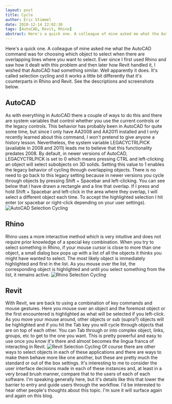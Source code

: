 ```yaml
---
layout: post
title: Cycle
author: Eric Stimmel
date: 2010-12-14 22:02:30
tags: [AutoCAD, Revit, Rhino]
abstract: Here's a quick one. A colleague of mine asked me what the AutoCAD command was for choosing which object to select when there are overlapping lines...
---
```


Here's a quick one. A colleague of mine asked me what the AutoCAD command was for choosing which object to select when there are overlapping lines where you want to select. Ever since I first used Rhino and saw how it dealt with this problem and then later how Revit handled it, I wished that AutoCAD had something similar. Well apparently it does. It's called selection cycling and it works a little bit differently that it's counterparts in Rhino and Revit. See the descriptions and screenshots below.

## AutoCAD

As with everything in AutoCAD there a couple of ways to do this and there are system variables that control whether you use the current controls or the legacy controls. This behavior has probably been in AutoCAD for quite some time, but since I only have AA2008 and AA2011 installed and I only recently learned about this command, I won't pretend to give anyone a history lesson. Nevertheless, the system variable LEGACYCTRLPICK (available in 2008 and 2011) leads me to believe that this functionality predates 2008. By default, in newer versions of AutoCAD, LEGACYCTRLPICK is set to 0 which means pressing CTRL and left-clicking an object will select subobjects on 3D solids. Setting this value to 1 enables the legacy behavior of cycling through overlapping objects. There is no need to go back to this legacy setting because in newer versions you cycle through objects by pressing Shift + Spacebar and left-clicking. You can see below that I have drawn a rectangle and a line that overlap. If I press and hold Shift + Spacebar and left-click in the area where they overlap, I will select a different object each time. To accept the highlighted selection I hit enter (or spacebar or right-click depending on your user settings). ![AutoCAD Selection Cycling][]

## Rhino

Rhino uses a more interactive method which is very intuitive and does not require prior knowledge of a special key combination. When you try to select something in Rhino, if your mouse cursor is close to more than one object, a small dialog box pops up with a list of all the objects it thinks you might have wanted to select. The most likely object is immediately highlighted and first in the list. As you mouse over the list, the corresponding object is highlighted and until you select something from the list, it remains active. ![Rhino Selection Cycling][]

## Revit

With Revit, we are back to using a combination of key commands and mouse gestures. Here you mouse over an object and the foremost object or the first encountered is highlighted as what will be selected if you left-click. As you move your mouse around, other objects or sub (supra?) objects will be highlighted and if you hit the Tab key you will cycle through objects that are on top of each other. You can Tab through or into complex object, links, groups, etc to get to the one you want. This is pretty powerful and easy to use once you know it's there and almost becomes the lingua franca of interacting in Revit. ![Revit Selection Cycling][] Of course there are other ways to select objects in each of these applications and there are ways to make them behave more like one another, but these are pretty much the standard or out of the box settings. It's interesting to me to consider the user interface decisions made in each of these instances and, at least in a very broad brush manner, compare that to the users of each of each software. I'm speaking generally here, but it's details like this that lower the barrier to entry and guide users through the workflow. I'd be interested to hear other people's thoughts about this topic. I'm sure it will surface again and again on this blog.

  [AutoCAD Selection Cycling]: http://ericstimmel.com/blog_imgs/AutoCADSelection.png
  [Rhino Selection Cycling]: http://ericstimmel.com/blog_imgs/RhinoSelection.png
  [Revit Selection Cycling]: http://ericstimmel.com/blog_imgs/RevitSelection.png

